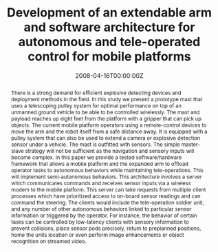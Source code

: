 ---
title: "Development of an extendable arm and software architecture for autonomous and tele-operated control for mobile platforms"
authors:
- Alex-Cao
date: "2008-04-16T00:00:00Z"
doi: "https://doi.org/10.1117/12.778059"

# Schedule page publish date (NOT publication's date).
publishDate: "2020-08-18T00:00:00Z"

# Publication type.
# Legend: 0 = Uncategorized; 1 = Conference paper; 2 = Journal article;
# 3 = Preprint / Working Paper; 4 = Report; 5 = Book; 6 = Book section;
# 7 = Thesis; 8 = Patent
publication_types: ["1"]

# Publication name and optional abbreviated publication name.
publication: SPIE
publication_short: SPIE

abstract: "There is a strong demand for efficient explosive detecting devices and deployment methods in the field. In this study we present a prototype mast that uses a telescoping pulley system for optimal performance on top of an unmanned ground vehicle to be able to be controlled wirelessly. The mast and payload reaches up eight feet from the platform with a gripper that can pick up objects. The current mobile platform operators using a remote-control devices to move the arm and the robot itself from a safe distance away. It is equipped with a pulley system that can also be used to extend a camera or explosive detection sensor under a vehicle. The mast is outfitted with sensors. The simple master-slave strategy will not be sufficient as the navigation and sensory inputs will become complex. In this paper we provide a tested software/hardware framework that allows a mobile platform and the expanded arm to offload operator tasks to autonomous behaviors while maintaining tele-operations. This will implement semi-autonomous behaviors. This architecture involves a server which communicates commands and receives sensor inputs via a wireless modem to the mobile platform. This server can take requests from multiple client processes which have prioritized access to on-board sensor readings and can command the steering. The clients would include the tele-operation soldier unit, and any number of other autonomous behaviors linked to particular sensor information or triggered by the operator. For instance, the behavior of certain tasks can be controlled by low-latency clients with sensory information to prevent collisions, place sensor pods precisely, return to preplanned positions, home the units location or even perform image enhancements or object recognition on streamed video."

# Summary. An optional shortened abstract.
# summary: Lorem ipsum dolor sit amet, consectetur adipiscing elit. Duis posuere tellus ac convallis placerat. Proin tincidunt magna sed ex sollicitudin condimentum.

tags:
- Mast
- Teleoperation
- Omnidirectional drive
- Wireless communications
- Mobile robots


featured: false

links:
- name: Online Access
  url: https://www.spiedigitallibrary.org/conference-proceedings-of-spie/6962/69621U/Development-of-an-extendable-arm-and-software-architecture-for-autonomous/10.1117/12.778059.short
# url_pdf: '#'
# url_code: '#'
# url_dataset: '#'
# url_poster: '#'
# url_project: ''
# url_slides: ''
# url_source: '#'
# url_video: '#'

# Featured image
# To use, add an image named `featured.jpg/png` to your page's folder. 
# image:
#   caption: ''
#   focal_point: ""
#   preview_only: false

# Associated Projects (optional).
#   Associate this publication with one or more of your projects.
#   Simply enter your project's folder or file name without extension.
#   E.g. `internal-project` references `content/project/internal-project/index.md`.
#   Otherwise, set `projects: []`.
# projects:


# Slides (optional).
#   Associate this publication with Markdown slides.
#   Simply enter your slide deck's filename without extension.
#   E.g. `slides: "example"` references `content/slides/example/index.md`.
#   Otherwise, set `slides: ""`.
slides: ""
---